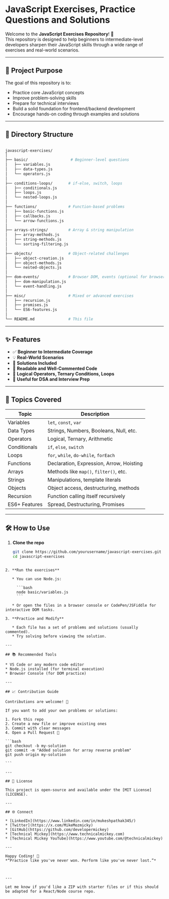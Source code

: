 # JavaScript Exercises, Practice Questions and Solutions

Welcome to the **JavaScript Exercises Repository**! 🚀  
This repository is designed to help beginners to intermediate-level developers sharpen their JavaScript skills through a wide range of exercises and real-world scenarios.

---

## 📌 Project Purpose

The goal of this repository is to:

- Practice core JavaScript concepts
- Improve problem-solving skills
- Prepare for technical interviews
- Build a solid foundation for frontend/backend development
- Encourage hands-on coding through examples and solutions

---

## 📁 Directory Structure

```bash

javascript-exercises/
│
├── basic/                   # Beginner-level questions
│   ├── variables.js
│   ├── data-types.js
│   └── operators.js
│
├── conditions-loops/       # if-else, switch, loops
│   ├── conditionals.js
│   ├── loops.js
│   └── nested-loops.js
│
├── functions/              # Function-based problems
│   ├── basic-functions.js
│   ├── callbacks.js
│   └── arrow-functions.js
│
├── arrays-strings/         # Array & string manipulation
│   ├── array-methods.js
│   ├── string-methods.js
│   └── sorting-filtering.js
│
├── objects/                # Object-related challenges
│   ├── object-creation.js
│   ├── object-methods.js
│   └── nested-objects.js
│
├── dom-events/             # Browser DOM, events (optional for browser)
│   ├── dom-manipulation.js
│   └── event-handling.js
│
├── misc/                   # Mixed or advanced exercises
│   ├── recursion.js
│   ├── promises.js
│   └── ES6-features.js
│
└── README.md               # This file

````

---

## ✨ Features

- ✅ **Beginner to Intermediate Coverage**
- 💡 **Real-World Scenarios**
- 📄 **Solutions Included**
- 📘 **Readable and Well-Commented Code**
- 🔁 **Logical Operators, Ternary Conditions, Loops**
- 🧪 **Useful for DSA and Interview Prep**

---

## 🧠 Topics Covered

| Topic            | Description                              |
|------------------|------------------------------------------|
| Variables         | `let`, `const`, `var`                   |
| Data Types        | Strings, Numbers, Booleans, Null, etc.  |
| Operators         | Logical, Ternary, Arithmetic             |
| Conditionals      | `if`, `else`, `switch`                  |
| Loops             | `for`, `while`, `do-while`, `forEach`  |
| Functions         | Declaration, Expression, Arrow, Hoisting|
| Arrays            | Methods like `map()`, `filter()`, etc. |
| Strings           | Manipulations, template literals         |
| Objects           | Object access, destructuring, methods   |
| Recursion         | Function calling itself recursively     |
| ES6+ Features     | Spread, Destructuring, Promises         |

---

## 🛠 How to Use

1. **Clone the repo**
   ```bash
   git clone https://github.com/yourusername/javascript-exercises.git
   cd javascript-exercises
````

2. **Run the exercises**

   * You can use Node.js:

     ```bash
     node basic/variables.js
     ```

   * Or open the files in a browser console or CodePen/JSFiddle for interactive DOM tasks.

3. **Practice and Modify**

   * Each file has a set of problems and solutions (usually commented).
   * Try solving before viewing the solution.

---

## 📚 Recommended Tools

* VS Code or any modern code editor
* Node.js installed (for terminal execution)
* Browser Console (for DOM practice)

---

## 📈 Contribution Guide

Contributions are welcome! 🙌

If you want to add your own problems or solutions:

1. Fork this repo
2. Create a new file or improve existing ones
3. Commit with clear messages
4. Open a Pull Request 🚀

```bash
git checkout -b my-solution
git commit -m "Added solution for array reverse problem"
git push origin my-solution

```

---

## 📄 License

This project is open-source and available under the [MIT License](LICENSE).

---

## 🌐 Connect

* [LinkedIn](https://www.linkedin.com/in/mukeshpathak345/)
* [Twitter](https://x.com/MikeMozmicky)
* [GitHub](https://github.com/developermickey)
* [Technical Mickey](https://www.technicalmickey.com)
* [Technical Mickey YouTube](https://www.youtube.com/@technicalmickey)

---

Happy Coding! 🎉
*“Practice like you've never won. Perform like you've never lost.”*



---

Let me know if you'd like a ZIP with starter files or if this should be adapted for a React/Node course repo.

